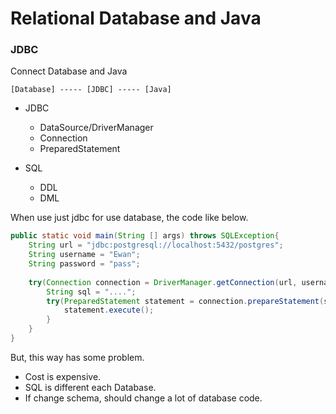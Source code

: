 # Relational Database and Java

### JDBC
Connect Database and Java
    
    [Database] ----- [JDBC] ----- [Java]

- JDBC
    - DataSource/DriverManager
    - Connection
    - PreparedStatement
   
- SQL
    - DDL
    - DML
    
When use just jdbc for use database, the code like below.

~~~java
public static void main(String [] args) throws SQLException{
    String url = "jdbc:postgresql://localhost:5432/postgres";
    String username = "Ewan";
    String password = "pass";
    
    try(Connection connection = DriverManager.getConnection(url, username, password)){
        String sql = "....";
        try(PreparedStatement statement = connection.prepareStatement(sql)){
            statement.execute();
        }           
    }
}
~~~

But, this way has some problem.

- Cost is expensive.
- SQL is different each Database.
- If change schema, should change a lot of database code.
